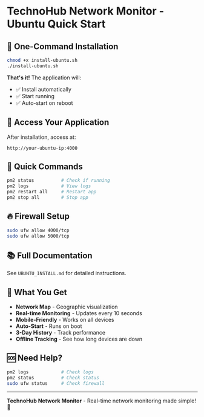 # TechnoHub Network Monitor - Ubuntu Quick Start

## 🚀 One-Command Installation

```bash
chmod +x install-ubuntu.sh
./install-ubuntu.sh
```

**That's it!** The application will:
- ✅ Install automatically
- ✅ Start running
- ✅ Auto-start on reboot

## 📍 Access Your Application

After installation, access at:
```
http://your-ubuntu-ip:4000
```

## 🔧 Quick Commands

```bash
pm2 status          # Check if running
pm2 logs            # View logs
pm2 restart all     # Restart app
pm2 stop all        # Stop app
```

## 🔥 Firewall Setup

```bash
sudo ufw allow 4000/tcp
sudo ufw allow 5000/tcp
```

## 📚 Full Documentation

See `UBUNTU_INSTALL.md` for detailed instructions.

## 🎯 What You Get

- **Network Map** - Geographic visualization
- **Real-time Monitoring** - Updates every 10 seconds
- **Mobile-Friendly** - Works on all devices
- **Auto-Start** - Runs on boot
- **3-Day History** - Track performance
- **Offline Tracking** - See how long devices are down

## 🆘 Need Help?

```bash
pm2 logs            # Check logs
pm2 status          # Check status
sudo ufw status     # Check firewall
```

---

**TechnoHub Network Monitor** - Real-time network monitoring made simple! 🎉

